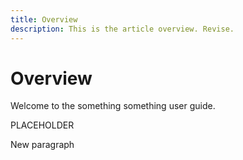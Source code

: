 ```yaml
---
title: Overview
description: This is the article overview. Revise.
---
```


# Overview

Welcome to the something something user guide.

PLACEHOLDER

New paragraph

<!--
This is the landing page of the user guide. It should be the first list item in the TOC.md file.

See other user landing pages to get ideas.
-->
